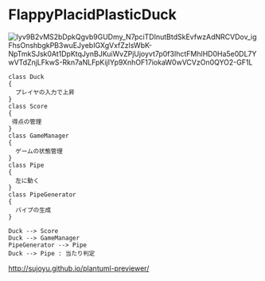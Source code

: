 # FlappyPlacidPlasticDuck
 
![Iyv9B2vMS2bDpkQgvb9GUDmy_N7pciTDInutBtdSkEvfwzAdNRCVDov_igFhsOnshbgkPB3wuEJyebIGXgVxfZzlsWbK-NpTmkSJsk0At1DpKtqJynBJKuiWvZPjUjoyvt7p0f3IhctFMhlHD0Ha5e0DL7YwVTdZnjLFkwS-Rkn7aNLFpKijIYp9XnhOF17iokaW0wVCVzOn0QYO2-GF1L](https://github.com/Tsunehiko511/FlappyPlacidPlasticDuck/assets/6568021/d8ba8fb7-688c-4718-8cde-60b230934c8e)


```
class Duck
{
  プレイヤの入力で上昇
}
class Score
{
 得点の管理
}
class GameManager
{
  ゲームの状態管理
}
class Pipe
{
  左に動く
}
class PipeGenerator
{
  パイプの生成
}

Duck --> Score
Duck --> GameManager
PipeGenerator --> Pipe
Duck --> Pipe : 当たり判定
```

http://sujoyu.github.io/plantuml-previewer/
